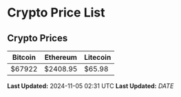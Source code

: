 # Crypto Price List

## Crypto Prices
| Bitcoin | Ethereum | Litecoin |
| ------- | -------- | -------- |
| $67922 | $2408.95 | $65.98 |
**Last Updated:** 2024-11-05 02:31 UTC
**Last Updated:** $DATE$
